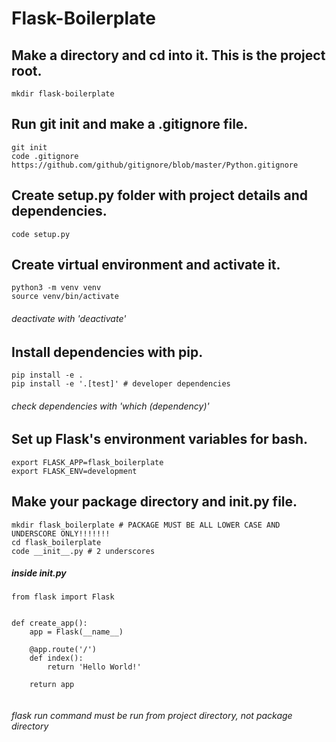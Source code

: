 # Flask-Boilerplate

##  Make a directory and cd into it. This is the project root.
```
mkdir flask-boilerplate
```

##  Run git init and make a .gitignore file.
```
git init
code .gitignore
https://github.com/github/gitignore/blob/master/Python.gitignore
```

##  Create setup.py folder with project details and dependencies.
```
code setup.py
```

##  Create virtual environment and activate it.
```
python3 -m venv venv
source venv/bin/activate
```
###### deactivate with 'deactivate'

##  Install dependencies with pip.
```
pip install -e .
pip install -e '.[test]' # developer dependencies
```
###### check dependencies with 'which (dependency)'

##  Set up Flask's environment variables for bash.
```
export FLASK_APP=flask_boilerplate 
export FLASK_ENV=development
```

##  Make your package directory and init.py file.
```
mkdir flask_boilerplate # PACKAGE MUST BE ALL LOWER CASE AND UNDERSCORE ONLY!!!!!!!
cd flask_boilerplate
code __init__.py # 2 underscores
```
##### inside __init__.py

```
from flask import Flask


def create_app():
    app = Flask(__name__)

    @app.route('/')
    def index():
        return 'Hello World!'

    return app
    
```


###### flask run command must be run from project directory, not package directory

